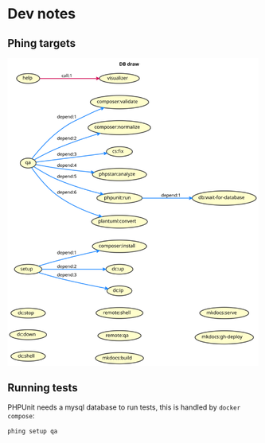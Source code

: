 # Dev notes

## Phing targets

![phing targets](images/build.svg)

## Running tests

PHPUnit needs a mysql database to run tests, this is handled
by `docker compose`:

```console
phing setup qa
```
